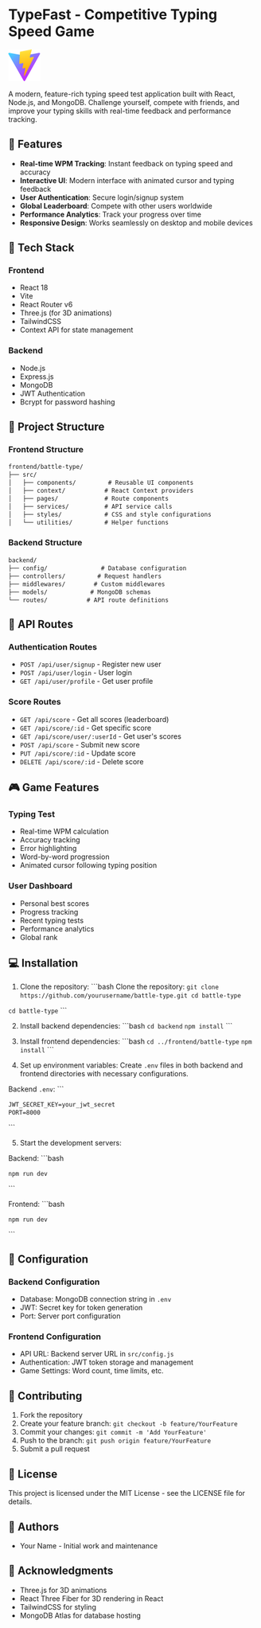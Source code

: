 # TypeFast - Competitive Typing Speed Game

![TypeFast Logo](frontend/battle-type/public/vite.svg)

A modern, feature-rich typing speed test application built with React, Node.js, and MongoDB. Challenge yourself, compete with friends, and improve your typing skills with real-time feedback and performance tracking.

## 🌟 Features

- **Real-time WPM Tracking**: Instant feedback on typing speed and accuracy
- **Interactive UI**: Modern interface with animated cursor and typing feedback
- **User Authentication**: Secure login/signup system
- **Global Leaderboard**: Compete with other users worldwide
- **Performance Analytics**: Track your progress over time
- **Responsive Design**: Works seamlessly on desktop and mobile devices

## 🚀 Tech Stack

### Frontend
- React 18
- Vite
- React Router v6
- Three.js (for 3D animations)
- TailwindCSS
- Context API for state management

### Backend
- Node.js
- Express.js
- MongoDB
- JWT Authentication
- Bcrypt for password hashing

## 📁 Project Structure

### Frontend Structure
```
frontend/battle-type/
├── src/
│   ├── components/         # Reusable UI components
│   ├── context/           # React Context providers
│   ├── pages/             # Route components
│   ├── services/          # API service calls
│   ├── styles/            # CSS and style configurations
│   └── utilities/         # Helper functions
```

### Backend Structure
```
backend/
├── config/               # Database configuration
├── controllers/         # Request handlers
├── middlewares/        # Custom middlewares
├── models/            # MongoDB schemas
└── routes/           # API route definitions
```

## 🔐 API Routes

### Authentication Routes
- `POST /api/user/signup` - Register new user
- `POST /api/user/login` - User login
- `GET /api/user/profile` - Get user profile

### Score Routes
- `GET /api/score` - Get all scores (leaderboard)
- `GET /api/score/:id` - Get specific score
- `GET /api/score/user/:userId` - Get user's scores
- `POST /api/score` - Submit new score
- `PUT /api/score/:id` - Update score
- `DELETE /api/score/:id` - Delete score

## 🎮 Game Features

### Typing Test
- Real-time WPM calculation
- Accuracy tracking
- Error highlighting
- Word-by-word progression
- Animated cursor following typing position

### User Dashboard
- Personal best scores
- Progress tracking
- Recent typing tests
- Performance analytics
- Global rank

## 💻 Installation

1. Clone the repository:
\`\`\`bash
Clone the repository: ``` git clone https://github.com/yourusername/battle-type.git cd battle-type ```

 ``` cd battle-type ```
\`\`\`

2. Install backend dependencies:
\`\`\`bash
 ```cd backend```
```npm install```
\`\`\`

3. Install frontend dependencies:
\`\`\`bash
```cd ../frontend/battle-type```
```npm install```
\`\`\`

4. Set up environment variables:
Create `.env` files in both backend and frontend directories with necessary configurations.

Backend `.env`:
\`\`\`
```MONGO_URL=your_mongodb_url
JWT_SECRET_KEY=your_jwt_secret
PORT=8000
```
\`\`\`

5. Start the development servers:

Backend:
\`\`\`bash
```cd backend
npm run dev 
```
\`\`\`

Frontend:
\`\`\`bash
```cd frontend/battle-type
npm run dev
```
\`\`\`

## 🔧 Configuration

### Backend Configuration
- Database: MongoDB connection string in `.env`
- JWT: Secret key for token generation
- Port: Server port configuration

### Frontend Configuration
- API URL: Backend server URL in `src/config.js`
- Authentication: JWT token storage and management
- Game Settings: Word count, time limits, etc.

## 🤝 Contributing

1. Fork the repository
2. Create your feature branch: `git checkout -b feature/YourFeature`
3. Commit your changes: `git commit -m 'Add YourFeature'`
4. Push to the branch: `git push origin feature/YourFeature`
5. Submit a pull request

## 📜 License

This project is licensed under the MIT License - see the LICENSE file for details.

## 👥 Authors

- Your Name - Initial work and maintenance

## 🙏 Acknowledgments

- Three.js for 3D animations
- React Three Fiber for 3D rendering in React
- TailwindCSS for styling
- MongoDB Atlas for database hosting
